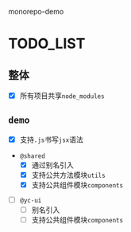 monorepo-demo

# TODO_LIST
## 整体
- [x] 所有项目共享`node_modules`

## `demo`
- [x] 支持`.js`书写`jsx`语法
- `@shared`
  - [x] 通过别名引入
  - [x] 支持公共方法模块`utils`
  - [x] 支持公共组件模块`components`
- [ ] `@yc-ui`
  - [ ] 别名引入
  - [ ] 支持公共组件模块`components`
